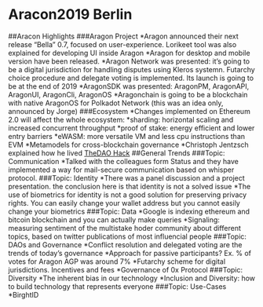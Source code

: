 # Aracon2019 Berlin
##Aracon Highlights 
###Aragon Project
*Aragon announced their next release “Bella” 0.7, focused on user-experience. Lorikeet tool was also explained for developing UI inside Aragon
*Aragon for desktop and mobile version have been released. 
*Aragon Network was presented: it’s going to be a digital jurisdiction for handling disputes using Kleros systemn. Futarchy choice procedure and delegate voting is implemented. Its launch is going to be at the end of 2019
*AragonSDK was presented: AragonPM, AragonAPI, AragonUI, AragonCli, AragonOS
*Aragonchain is going to be a blockchain with native AragonOS for Polkadot Network (this was an idea only, announced by Jorge)
###Ecosystem
*Changes implemented on Ethereum 2.0 will affect the whole ecosystem:
	*sharding: horizontal scaling and increased concurrent throughput
	*proof of stake: energy efficient and lower entry barriers
	*eWASM: more versatile VM and less cpu instructions than EVM
*Metamodels for cross-blockchain governance
*Christoph Jentzsch explained how he lived [TheDAO Hack](https://blog.slock.it/the-history-of-the-dao-and-lessons-learned-d06740f8cfa5)
##General Trends
###Topic: Communication
*Talked with the colleagues form Status and they have implemented a way for mail-secure communication based on whisper protocol.
###Topic: Identity
*There was a panel discussion and a project presentation. the conclusion here is that identity is not a solved issue
*The use of biometrics for identity is not a good solution for preserving privacy rights. You can easily change your wallet address but you cannot easily change your biometrics
###Topic: Data
*Google is indexing ethereum and bitcoin blockchain and you can actually make queries 
*Signaling: measuring sentiment of the multistake hoder community about different topics, based on twitter publications of most influencial people
###Topic: DAOs and Governance
*Conflict resolution and delegated voting are the trends of today’s governance
*Approach for passive participants? Ex. % of votes for Aragon AGP was around 7%
*Futarchy scheme for digital jurisdictions. Incentives and fees
*Governance of 0x Protocol
###Topic: Diversity
*The inherent bias in our technology
*Inclusion and Diversity: how to build technology that represents everyone
###Topic: Use-Cases
*BirghtID








